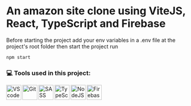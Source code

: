 # An amazon site clone using ViteJS, React, TypeScript and Firebase

Before starting the project add your env variables in a .env file at the project's root folder then start the project run
```sh
npm start
```

### :computer: Tools used in this project:
<img align="left" alt="VScode" width="40px" src="https://cdn.jsdelivr.net/gh/devicons/devicon/icons/vscode/vscode-original.svg">
<img align="left" alt="Git" width="40px" src="https://cdn.jsdelivr.net/gh/devicons/devicon/icons/git/git-original.svg">
<img align="left" alt="SASS" width="40px" src="https://cdn.jsdelivr.net/gh/devicons/devicon/icons/sass/sass-original.svg" />
<img align="left" alt="TypeScript" width="40px" src="https://cdn.jsdelivr.net/gh/devicons/devicon/icons/typescript/typescript-original.svg">
<img align="left" alt="NodeJS" width="40px" src="https://cdn.jsdelivr.net/gh/devicons/devicon/icons/nodejs/nodejs-original.svg" />
<img align="left" alt="Firebase" width="40px" src="https://cdn.jsdelivr.net/gh/devicons/devicon/icons/firebase/firebase-plain.svg">

